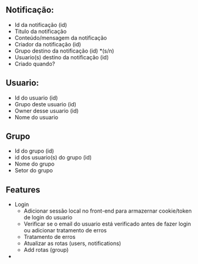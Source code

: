 ## Notificação:
- Id da notificação (id)
- Titulo da notificação
- Conteúdo/mensagem da notificação
- Criador da notificação (id)
- Grupo destino da notificação (id) *(s/n)
- Usuario(s) destino da notificação (id)
- Criado quando?

## Usuario:
- Id do usuario (id)
- Grupo deste usuario (id)
- Owner desse usuario (id)
- Nome do usuario

## Grupo
- Id do grupo (id)
- id dos usuario(s) do grupo (id)
- Nome do grupo
- Setor do grupo


## Features
- Login
    - Adicionar sessão local no front-end para armazernar cookie/token de login do usuario
    - Verificar se o email do usuario está verificado antes de fazer login ou adicionar tratamento de erros
    - Tratamento de erros
    - Atualizar as rotas (users, notifications)
    - Add rotas (group)
- 